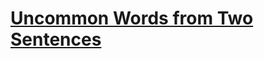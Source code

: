 # [Uncommon Words from Two Sentences](https://leetcode.com/problems/uncommon-words-from-two-sentences)
